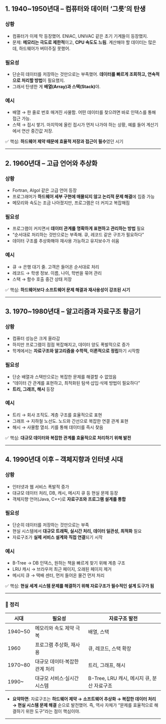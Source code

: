 <h2 id="1-19401950년대--컴퓨터와-데이터-그릇의-탄생">1. <strong>1940~1950년대 – 컴퓨터와 데이터 ‘그릇’의 탄생</strong></h2>
<h3 id="상황">상황</h3>
<ul>
<li>컴퓨터가 이제 막 등장했어. ENIAC, UNIVAC 같은 초기 기계들이 등장했지.</li>
<li>문제: <strong>메모리는 극도로 제한적</strong>이고, <strong>CPU 속도도 느림</strong>. 계산해야 할 데이터는 많은데, 하드웨어가 버텨주질 못했어.</li>
</ul>
<h3 id="필요성">필요성</h3>
<ul>
<li>단순히 데이터를 저장하는 것만으로는 부족했어. <strong>데이터를 빠르게 조회하고, 연속적으로 처리할 방법</strong>이 필요했지.</li>
<li>그래서 탄생한 게 <strong>배열(Array)과 스택(Stack)</strong>야.</li>
</ul>
<h3 id="예시">예시</h3>
<ul>
<li>배열 → 한 줄로 번호 매겨진 사물함. 어떤 데이터를 찾으려면 바로 인덱스를 통해 접근 가능.</li>
<li>스택 → 접시 쌓기. 마지막에 올린 접시가 먼저 나가야 하는 상황, 예를 들어 계산기에서 연산 중간값 저장.</li>
</ul>
<p>✅ 핵심: <strong>하드웨어 제약 때문에 효율적 저장과 접근이 필수</strong>였던 시기</p>
<hr />
<h2 id="2-1960년대--고급-언어와-추상화">2. <strong>1960년대 – 고급 언어와 추상화</strong></h2>
<h3 id="상황-1">상황</h3>
<ul>
<li>Fortran, Algol 같은 고급 언어 등장</li>
<li>프로그래머가 <strong>하드웨어 세부 구현에 매몰되지 않고 논리적 문제 해결</strong>에 집중 가능</li>
<li>메모리와 속도는 조금 나아졌지만, 프로그램은 더 커지고 복잡해짐</li>
</ul>
<h3 id="필요성-1">필요성</h3>
<ul>
<li>프로그램이 커지면서 <strong>데이터 관계를 명확하게 표현하고 관리하는 방법</strong> 필요</li>
<li>“순서대로 처리하는 것만으로는 부족해. 큐, 레코드 같은 구조가 필요하다”</li>
<li>데이터 구조를 추상화해야 재사용 가능하고 유지보수가 쉬움</li>
</ul>
<h3 id="예시-1">예시</h3>
<ul>
<li>큐 → 은행 대기 줄. 고객은 들어온 순서대로 처리</li>
<li>레코드 → 학생 정보. 이름, 나이, 학번을 묶어 관리</li>
<li>스택 → 함수 호출 중간 상태 저장</li>
</ul>
<p>✅ 핵심: <strong>하드웨어보다 소프트웨어 문제 해결과 재사용성이 강조된 시기</strong></p>
<hr />
<h2 id="3-19701980년대--알고리즘과-자료구조-황금기">3. <strong>1970~1980년대 – 알고리즘과 자료구조 황금기</strong></h2>
<h3 id="상황-2">상황</h3>
<ul>
<li>컴퓨터 성능은 크게 올라감</li>
<li>하지만 프로그램이 점점 복잡해지고, 데이터 양도 폭발적으로 증가</li>
<li>학계에서는 <strong>자료구조와 알고리즘을 수학적, 이론적으로 정립</strong>하기 시작함</li>
</ul>
<h3 id="필요성-2">필요성</h3>
<ul>
<li>단순 배열과 스택만으로는 복잡한 문제를 해결할 수 없었음</li>
<li>“데이터 간 관계를 표현하고, 최적화된 탐색·삽입·삭제 방법이 필요하다”</li>
<li><strong>트리, 그래프, 해시</strong> 등장</li>
</ul>
<h3 id="예시-2">예시</h3>
<ul>
<li>트리 → 회사 조직도. 계층 구조를 효율적으로 표현</li>
<li>그래프 → 지하철 노선도. 노드와 간선으로 복잡한 연결 관계 표현</li>
<li>해시 → 사물함 열쇠. 키를 통해 데이터를 즉시 찾음</li>
</ul>
<p>✅ 핵심: <strong>대규모 데이터와 복잡한 관계를 효율적으로 처리하기 위해 발전</strong></p>
<hr />
<h2 id="4-1990년대-이후--객체지향과-인터넷-시대">4. <strong>1990년대 이후 – 객체지향과 인터넷 시대</strong></h2>
<h3 id="상황-3">상황</h3>
<ul>
<li>인터넷과 웹 서비스 폭발적 증가</li>
<li>대규모 데이터 처리, DB, 캐시, 메시지 큐 등 현실 문제 등장</li>
<li>객체지향 언어(Java, C++)로 <strong>자료구조와 프로그램 설계를 통합</strong></li>
</ul>
<h3 id="필요성-3">필요성</h3>
<ul>
<li>단순히 데이터를 저장하는 것만으로는 부족</li>
<li>현실 시스템에서 <strong>대규모 트래픽, 실시간 처리, 데이터 일관성, 최적화</strong> 필요</li>
<li>자료구조가 <strong>실제 서비스 설계와 직접 연결</strong>되기 시작</li>
</ul>
<h3 id="예시-3">예시</h3>
<ul>
<li>B-Tree → DB 인덱스, 원하는 책을 빠르게 찾기 위해 계층 구조</li>
<li>LRU 캐시 → 브라우저 최근 페이지, 오래된 페이지 제거</li>
<li>메시지 큐 → 택배 센터, 먼저 들어온 물건 먼저 처리</li>
</ul>
<p>✅ 핵심: <strong>현실 세계 시스템 문제를 해결하기 위해 자료구조가 필수적인 설계 도구가 됨</strong></p>
<hr />
<h3 id="🔹-정리">🔹 정리</h3>
<table>
<thead>
<tr>
<th>시대</th>
<th>필요성</th>
<th>자료구조 발전</th>
</tr>
</thead>
<tbody><tr>
<td>1940~50</td>
<td>메모리와 속도 제약 극복</td>
<td>배열, 스택</td>
</tr>
<tr>
<td>1960</td>
<td>프로그램 추상화, 재사용</td>
<td>큐, 레코드, 스택 확장</td>
</tr>
<tr>
<td>1970~80</td>
<td>대규모 데이터·복잡한 관계 처리</td>
<td>트리, 그래프, 해시</td>
</tr>
<tr>
<td>1990~</td>
<td>대규모 서비스·실시간 시스템</td>
<td>B-Tree, LRU 캐시, 메시지 큐, 분산 자료구조</td>
</tr>
</tbody></table>
<ul>
<li><strong>요약하면</strong>:
자료구조는 <strong>하드웨어 제약 → 소프트웨어 추상화 → 복잡한 데이터 처리 → 현실 시스템 문제 해결</strong> 순으로 발전했어.
즉, 역사 자체가 “문제를 효율적으로 해결하기 위한 도구”라는 점이 핵심이야.</li>
</ul>
<hr />